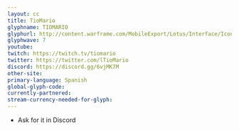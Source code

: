 ```yaml
---
layout: cc
title: TioMario
glyphname: TIOMARIO
glyphurl: http://content.warframe.com/MobileExport/Lotus/Interface/Icons/Player/ContentCreators/TioMario.png
glyphwave: 7
youtube: 
twitch: https://twitch.tv/tiomario
twitter: https://twitter.com/lTioMario
discord: https://discord.gg/6vjMK7M
other-site: 
primary-language: Spanish
global-glyph-code: 
currently-partnered: 
stream-currency-needed-for-glyph: 
---
```

* Ask for it in Discord
